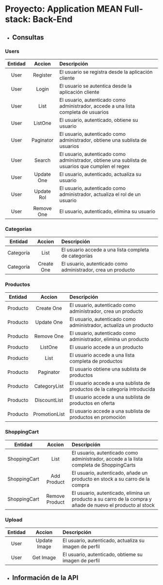 # Proyecto: Application MEAN Full-stack: Back-End

- ## Consultas

### Users

| Entidad | Accion | Descripción
| :---: | :---: | :--- |
| User | Register | El usuario se registra desde la aplicación cliente |
| User | Login | El usuario se autentica desde la aplicación cliente |
| User | List | El usuario, autenticado como administrador, accede a una lista completa de usuarios |
| User | ListOne | El usuario, autenticado, obtiene su usuario |
| User | Paginator | El usuario, autenticado como administrador, obtiene una sublista de usuarios |
| User | Search | El usuario, autenticado como administrador, obtiene una sublista de usuarios que cumplen el regex|
| User | Update One | El usuario, autenticado, actualiza su usuario|
| User | Update Rol | El usuario, autenticado como administrador, actualiza el rol de un usuario|
| User | Remove One | El usuario, autenticado, elimina su usuario|

### Categorías

| Entidad | Accion | Descripción
| :---: | :---: | :--- |
| Categoría | List |El usuario accede a una lista completa de categorías |
| Categoría | Create One | El usuario, autenticado como administrador, crea un producto |



### Productos

| Entidad | Accion | Descripción
| :---: | :---: | :--- |
| Producto | Create One | El usuario, autenticado como administrador, crea un producto |
| Producto | Update One | El usuario, autenticado como administrador, actualiza un producto |
| Producto | Remove One | El usuario, autenticado como administrador, elimina un producto |
| Producto | ListOne | El usuario accede a un producto |
| Producto | List |El usuario accede a una lista completa de productos |
| Producto | Paginator | El usuario obtiene una sublista de productos |
| Producto | CategoryList |El usuario accede a una sublista de productos de la categoría introducida |
| Producto | DiscountList |El usuario accede a una sublista de productos en oferta |
| Producto | PromotionList |El usuario accede a una sublista de productos en promoción |

### ShoppingCart
| Entidad | Accion | Descripción
| :---: | :---: | :--- |
| ShoppingCart | List |El usuario, autenticado como administrador, accede a la lista completa de ShoppingCarts |
| ShoppingCart | Add Product | El usuario, autenticado, añade un producto en stock a su carro de la compra |
| ShoppingCart | Remove Product | El usuario, autenticado, elimina un producto a su carro de la compra  y añade de nuevo el producto al stock|

### Upload
| Entidad | Accion | Descripción
| :---: | :---: | :--- |
| User | Update Image | El usuario, autenticado, actualiza su imagen de perfil|
| User | Get Image | El usuario, autenticado, obtieme su imagen de perfil|

- ## Información de la API












